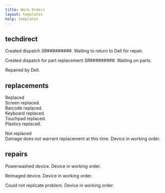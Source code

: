 ```yaml
---
title: Work Orders
layout: templates
help: templates
---
```


## techdirect

Created dispatch *SR#########*. Waiting to return to Dell for repair.

Created dispatch for part replacement *SR#########*. Waiting on parts.

Repaired by Dell.

## replacements

Replaced  
Screen replaced.  
Barcode replaced.  
Keyboard replaced.  
Touchpad replaced.  
Plastics replaced.

Not replaced  
Damage does not warrant replacement at this time. Device in working order.

## repairs

Powerwashed device. Device in working order.

Reimaged device. Device in working order.

Could not replicate problem. Device in working order.
